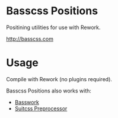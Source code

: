 # Basscss Positions

Positining utilities for use with Rework.

http://basscss.com

# Usage

Compile with Rework (no plugins required).

Basscss Positions also works with:
- [Basswork](https://github.com/jxnblk/basswork)
- [Suitcss Preprocessor](https://github.com/suitcss/preprocessor)


